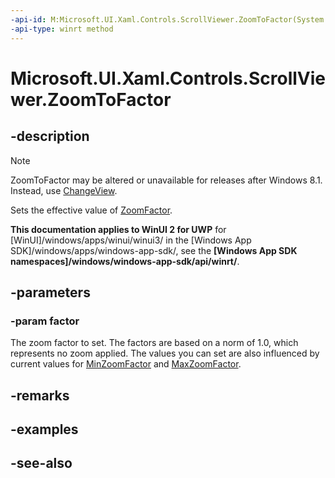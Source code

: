 ```yaml
---
-api-id: M:Microsoft.UI.Xaml.Controls.ScrollViewer.ZoomToFactor(System.Single)
-api-type: winrt method
---
```


<!-- Method syntax
public void ZoomToFactor(System.Single factor)
-->

# Microsoft.UI.Xaml.Controls.ScrollViewer.ZoomToFactor

## -description
> [!NOTE]
> ZoomToFactor may be altered or unavailable for releases after Windows 8.1. Instead, use [ChangeView](scrollviewer_changeview_1425504772.md).

Sets the effective value of [ZoomFactor](scrollviewer_zoomfactor.md).

**This documentation applies to WinUI 2 for UWP** for [WinUI]/windows/apps/winui/winui3/ in the [Windows App SDK]/windows/apps/windows-app-sdk/, see the **[Windows App SDK namespaces]/windows/windows-app-sdk/api/winrt/**.

## -parameters
### -param factor
The zoom factor to set. The factors are based on a norm of 1.0, which represents no zoom applied. The values you can set are also influenced by current values for [MinZoomFactor](scrollviewer_minzoomfactor.md) and [MaxZoomFactor](scrollviewer_maxzoomfactor.md).

## -remarks

## -examples

## -see-also
